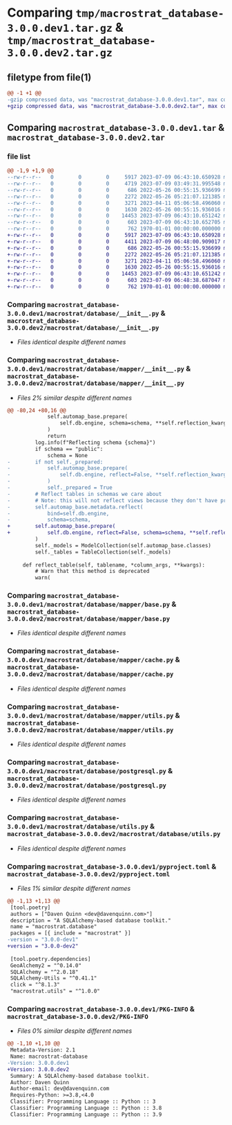 # Comparing `tmp/macrostrat_database-3.0.0.dev1.tar.gz` & `tmp/macrostrat_database-3.0.0.dev2.tar.gz`

## filetype from file(1)

```diff
@@ -1 +1 @@
-gzip compressed data, was "macrostrat_database-3.0.0.dev1.tar", max compression
+gzip compressed data, was "macrostrat_database-3.0.0.dev2.tar", max compression
```

## Comparing `macrostrat_database-3.0.0.dev1.tar` & `macrostrat_database-3.0.0.dev2.tar`

### file list

```diff
@@ -1,9 +1,9 @@
--rw-r--r--   0        0        0     5917 2023-07-09 06:43:10.650928 macrostrat_database-3.0.0.dev1/macrostrat/database/__init__.py
--rw-r--r--   0        0        0     4719 2023-07-09 03:49:31.995548 macrostrat_database-3.0.0.dev1/macrostrat/database/mapper/__init__.py
--rw-r--r--   0        0        0      686 2022-05-26 00:55:15.936699 macrostrat_database-3.0.0.dev1/macrostrat/database/mapper/base.py
--rw-r--r--   0        0        0     2272 2022-05-26 05:21:07.121385 macrostrat_database-3.0.0.dev1/macrostrat/database/mapper/cache.py
--rw-r--r--   0        0        0     3271 2023-04-11 05:06:58.496060 macrostrat_database-3.0.0.dev1/macrostrat/database/mapper/utils.py
--rw-r--r--   0        0        0     1630 2022-05-26 00:55:15.936016 macrostrat_database-3.0.0.dev1/macrostrat/database/postgresql.py
--rw-r--r--   0        0        0    14453 2023-07-09 06:43:10.651242 macrostrat_database-3.0.0.dev1/macrostrat/database/utils.py
--rw-r--r--   0        0        0      603 2023-07-09 06:43:10.652705 macrostrat_database-3.0.0.dev1/pyproject.toml
--rw-r--r--   0        0        0      762 1970-01-01 00:00:00.000000 macrostrat_database-3.0.0.dev1/PKG-INFO
+-rw-r--r--   0        0        0     5917 2023-07-09 06:43:10.650928 macrostrat_database-3.0.0.dev2/macrostrat/database/__init__.py
+-rw-r--r--   0        0        0     4411 2023-07-09 06:48:00.909017 macrostrat_database-3.0.0.dev2/macrostrat/database/mapper/__init__.py
+-rw-r--r--   0        0        0      686 2022-05-26 00:55:15.936699 macrostrat_database-3.0.0.dev2/macrostrat/database/mapper/base.py
+-rw-r--r--   0        0        0     2272 2022-05-26 05:21:07.121385 macrostrat_database-3.0.0.dev2/macrostrat/database/mapper/cache.py
+-rw-r--r--   0        0        0     3271 2023-04-11 05:06:58.496060 macrostrat_database-3.0.0.dev2/macrostrat/database/mapper/utils.py
+-rw-r--r--   0        0        0     1630 2022-05-26 00:55:15.936016 macrostrat_database-3.0.0.dev2/macrostrat/database/postgresql.py
+-rw-r--r--   0        0        0    14453 2023-07-09 06:43:10.651242 macrostrat_database-3.0.0.dev2/macrostrat/database/utils.py
+-rw-r--r--   0        0        0      603 2023-07-09 06:48:38.687047 macrostrat_database-3.0.0.dev2/pyproject.toml
+-rw-r--r--   0        0        0      762 1970-01-01 00:00:00.000000 macrostrat_database-3.0.0.dev2/PKG-INFO
```

### Comparing `macrostrat_database-3.0.0.dev1/macrostrat/database/__init__.py` & `macrostrat_database-3.0.0.dev2/macrostrat/database/__init__.py`

 * *Files identical despite different names*

### Comparing `macrostrat_database-3.0.0.dev1/macrostrat/database/mapper/__init__.py` & `macrostrat_database-3.0.0.dev2/macrostrat/database/mapper/__init__.py`

 * *Files 2% similar despite different names*

```diff
@@ -80,24 +80,16 @@
             self.automap_base.prepare(
                 self.db.engine, schema=schema, **self.reflection_kwargs
             )
             return
         log.info(f"Reflecting schema {schema}")
         if schema == "public":
             schema = None
-        if not self._prepared:
-            self.automap_base.prepare(
-                self.db.engine, reflect=False, **self.reflection_kwargs
-            )
-            self._prepared = True
-        # Reflect tables in schemas we care about
-        # Note: this will not reflect views because they don't have primary keys.
-        self.automap_base.metadata.reflect(
-            bind=self.db.engine,
-            schema=schema,
+        self.automap_base.prepare(
+            self.db.engine, reflect=False, schema=schema, **self.reflection_kwargs
         )
         self._models = ModelCollection(self.automap_base.classes)
         self._tables = TableCollection(self._models)
 
     def reflect_table(self, tablename, *column_args, **kwargs):
         # Warn that this method is deprecated
         warn(
```

### Comparing `macrostrat_database-3.0.0.dev1/macrostrat/database/mapper/base.py` & `macrostrat_database-3.0.0.dev2/macrostrat/database/mapper/base.py`

 * *Files identical despite different names*

### Comparing `macrostrat_database-3.0.0.dev1/macrostrat/database/mapper/cache.py` & `macrostrat_database-3.0.0.dev2/macrostrat/database/mapper/cache.py`

 * *Files identical despite different names*

### Comparing `macrostrat_database-3.0.0.dev1/macrostrat/database/mapper/utils.py` & `macrostrat_database-3.0.0.dev2/macrostrat/database/mapper/utils.py`

 * *Files identical despite different names*

### Comparing `macrostrat_database-3.0.0.dev1/macrostrat/database/postgresql.py` & `macrostrat_database-3.0.0.dev2/macrostrat/database/postgresql.py`

 * *Files identical despite different names*

### Comparing `macrostrat_database-3.0.0.dev1/macrostrat/database/utils.py` & `macrostrat_database-3.0.0.dev2/macrostrat/database/utils.py`

 * *Files identical despite different names*

### Comparing `macrostrat_database-3.0.0.dev1/pyproject.toml` & `macrostrat_database-3.0.0.dev2/pyproject.toml`

 * *Files 1% similar despite different names*

```diff
@@ -1,13 +1,13 @@
 [tool.poetry]
 authors = ["Daven Quinn <dev@davenquinn.com>"]
 description = "A SQLAlchemy-based database toolkit."
 name = "macrostrat.database"
 packages = [{ include = "macrostrat" }]
-version = "3.0.0-dev1"
+version = "3.0.0-dev2"
 
 [tool.poetry.dependencies]
 GeoAlchemy2 = "^0.14.0"
 SQLAlchemy = "^2.0.18"
 SQLAlchemy-Utils = "^0.41.1"
 click = "^8.1.3"
 "macrostrat.utils" = "^1.0.0"
```

### Comparing `macrostrat_database-3.0.0.dev1/PKG-INFO` & `macrostrat_database-3.0.0.dev2/PKG-INFO`

 * *Files 0% similar despite different names*

```diff
@@ -1,10 +1,10 @@
 Metadata-Version: 2.1
 Name: macrostrat-database
-Version: 3.0.0.dev1
+Version: 3.0.0.dev2
 Summary: A SQLAlchemy-based database toolkit.
 Author: Daven Quinn
 Author-email: dev@davenquinn.com
 Requires-Python: >=3.8,<4.0
 Classifier: Programming Language :: Python :: 3
 Classifier: Programming Language :: Python :: 3.8
 Classifier: Programming Language :: Python :: 3.9
```

